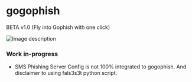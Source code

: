 # gogophish

BETA v1.0 (Fly into Gophish with one click)

![Image description](https://github.com/bigb0sss/gogophish/blob/master/gogophish_beta.png)

### Work in-progress
* SMS Phishing Server Config is not 100% integrated to gogophish. And disclaimer to using fals3s3t python script.
